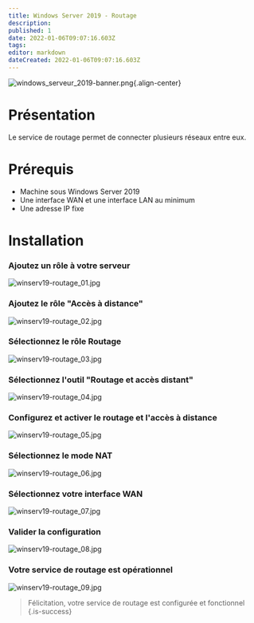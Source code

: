 ```yaml
---
title: Windows Server 2019 - Routage
description: 
published: 1
date: 2022-01-06T09:07:16.603Z
tags: 
editor: markdown
dateCreated: 2022-01-06T09:07:16.603Z
---
```


![windows_serveur_2019-banner.png](/microsoft/windows_server_2019/windows_serveur_2019-banner.png){.align-center}
 
 
# Présentation
Le service de routage permet de connecter plusieurs réseaux entre eux.
 
 
# Prérequis
- Machine sous Windows Server 2019
- Une interface WAN et une interface LAN au minimum
- Une adresse IP fixe
 
# Installation
 
### Ajoutez un rôle à votre serveur
![winserv19-routage_01.jpg](/microsoft/windows_server_2019/routage/winserv19-routage_01.jpg)
 
### Ajoutez le rôle "Accès à distance"
![winserv19-routage_02.jpg](/microsoft/windows_server_2019/routage/winserv19-routage_02.jpg)
 
### Sélectionnez le rôle Routage
![winserv19-routage_03.jpg](/microsoft/windows_server_2019/routage/winserv19-routage_03.jpg)
 
### Sélectionnez l'outil "Routage et accès distant"
![winserv19-routage_04.jpg](/microsoft/windows_server_2019/routage/winserv19-routage_04.jpg)
 
### Configurez et activer le routage et l'accès à distance
![winserv19-routage_05.jpg](/microsoft/windows_server_2019/routage/winserv19-routage_05.jpg)
 
### Sélectionnez le mode NAT
![winserv19-routage_06.jpg](/microsoft/windows_server_2019/routage/winserv19-routage_06.jpg)
 
### Sélectionnez votre interface WAN
![winserv19-routage_07.jpg](/microsoft/windows_server_2019/routage/winserv19-routage_07.jpg)
 
### Valider la configuration
![winserv19-routage_08.jpg](/microsoft/windows_server_2019/routage/winserv19-routage_08.jpg)
 
### Votre service de routage est opérationnel
![winserv19-routage_09.jpg](/microsoft/windows_server_2019/routage/winserv19-routage_09.jpg)
 
> Félicitation, votre service de routage est configurée et fonctionnel
{.is-success}